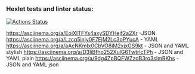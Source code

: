 ### Hexlet tests and linter status:
[![Actions Status](https://github.com/KalyghniiA/java-project-71/workflows/hexlet-check/badge.svg)](https://github.com/KalyghniiA/java-project-71/actions)

https://asciinema.org/a/EoiXITFYs4axySDYHejf2a2Xr -JSON
https://asciinema.org/a/Lzcq5injy0F7EjM2Lc3oPYucA - YAML
https://asciinema.org/a/aAcNKmIx0CbVO8iM2xjxGS9kt - JSON and YAML stylish
https://asciinema.org/a/D3liBfho252XulG6TwtrlcTPh - JSON and YAML plain
https://asciinema.org/a/9dg4ZpBQFWZzdB3ro3slmRKhs - JSON and YAML json



